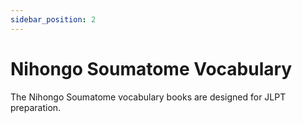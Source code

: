 ```yaml
---
sidebar_position: 2
---
```


# Nihongo Soumatome Vocabulary

The Nihongo Soumatome vocabulary books are designed for JLPT preparation.

